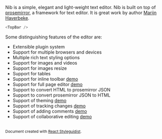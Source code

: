 Nib is a simple, elegant and light-weight text editor. Nib is built on top of <a href="http://prosemirror.net" target="_blank">prosemirror</a>, a framework for text editor. It is great work by author <a href="http://marijnhaverbeke.nl/" target="_blank">Marijn Haverbeke</a>.

```js
<TopBar />
```

Some distinguishing features of the editor are:

- Extensible plugin system
- Support for multiple browsers and devices
- Multiple rich text styling options
- Support for images and videos
- Support for images resize
- Support for tables
- Support for inline toolbar <a href="#/Demo/InlineToolbar" target="_blank">demo</a>
- Support for full page editor <a href="#/Demo/FullPage" target="_blank">demo</a>
- Support to convert HTML to prosemirror JSON
- Support to convert prosemirror JSON to HTML
- Support of theming <a href="#/Demo/Themed" target="_blank">demo</a>
- Support of tracking changes <a href="#/Demo/Track" target="_blank">demo</a>
- Support of adding comments <a href="#/Demo/Comment" target="_blank">demo</a>
- Support of collaborative editing <a href="#/Demo/Collab" target="_blank">demo</a>

<br>

<span style="font-size: 12px;">
  Document created with <a href="https://react-styleguidist.js.org/" target="_blank">React Styleguidist</a>.
</span>
